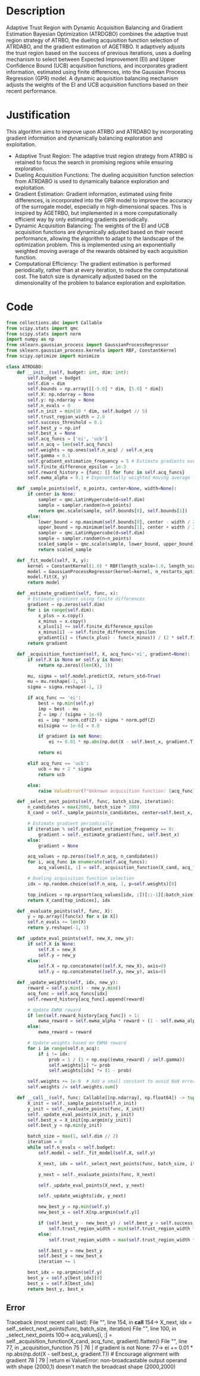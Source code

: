 # Description
Adaptive Trust Region with Dynamic Acquisition Balancing and Gradient Estimation Bayesian Optimization (ATRDGBO) combines the adaptive trust region strategy of ATRBO, the dueling acquisition function selection of ATRDABO, and the gradient estimation of AGETRBO. It adaptively adjusts the trust region based on the success of previous iterations, uses a dueling mechanism to select between Expected Improvement (EI) and Upper Confidence Bound (UCB) acquisition functions, and incorporates gradient information, estimated using finite differences, into the Gaussian Process Regression (GPR) model. A dynamic acquisition balancing mechanism adjusts the weights of the EI and UCB acquisition functions based on their recent performance.

# Justification
This algorithm aims to improve upon ATRBO and ATRDABO by incorporating gradient information and dynamically balancing exploration and exploitation.
- Adaptive Trust Region: The adaptive trust region strategy from ATRBO is retained to focus the search in promising regions while ensuring exploration.
- Dueling Acquisition Functions: The dueling acquisition function selection from ATRDABO is used to dynamically balance exploration and exploitation.
- Gradient Estimation: Gradient information, estimated using finite differences, is incorporated into the GPR model to improve the accuracy of the surrogate model, especially in high-dimensional spaces. This is inspired by AGETRBO, but implemented in a more computationally efficient way by only estimating gradients periodically.
- Dynamic Acquisition Balancing: The weights of the EI and UCB acquisition functions are dynamically adjusted based on their recent performance, allowing the algorithm to adapt to the landscape of the optimization problem. This is implemented using an exponentially weighted moving average of the rewards obtained by each acquisition function.
- Computational Efficiency: The gradient estimation is performed periodically, rather than at every iteration, to reduce the computational cost. The batch size is dynamically adjusted based on the dimensionality of the problem to balance exploration and exploitation.

# Code
```python
from collections.abc import Callable
from scipy.stats import qmc
from scipy.stats import norm
import numpy as np
from sklearn.gaussian_process import GaussianProcessRegressor
from sklearn.gaussian_process.kernels import RBF, ConstantKernel
from scipy.optimize import minimize

class ATRDGBO:
    def __init__(self, budget: int, dim: int):
        self.budget = budget
        self.dim = dim
        self.bounds = np.array([[-5.0] * dim, [5.0] * dim])
        self.X: np.ndarray = None
        self.y: np.ndarray = None
        self.n_evals = 0
        self.n_init = min(10 * dim, self.budget // 5)
        self.trust_region_width = 2.0
        self.success_threshold = 0.1
        self.best_y = np.inf
        self.best_x = None
        self.acq_funcs = ['ei', 'ucb']
        self.n_acq = len(self.acq_funcs)
        self.weights = np.ones(self.n_acq) / self.n_acq
        self.gamma = 0.1
        self.gradient_estimation_frequency = 5 # Estimate gradients every 5 iterations
        self.finite_difference_epsilon = 1e-3
        self.reward_history = {func: [] for func in self.acq_funcs}
        self.ewma_alpha = 0.1 # Exponentially weighted moving average factor

    def _sample_points(self, n_points, center=None, width=None):
        if center is None:
            sampler = qmc.LatinHypercube(d=self.dim)
            sample = sampler.random(n=n_points)
            return qmc.scale(sample, self.bounds[0], self.bounds[1])
        else:
            lower_bound = np.maximum(self.bounds[0], center - width / 2)
            upper_bound = np.minimum(self.bounds[1], center + width / 2)
            sampler = qmc.LatinHypercube(d=self.dim)
            sample = sampler.random(n=n_points)
            scaled_sample = qmc.scale(sample, lower_bound, upper_bound)
            return scaled_sample

    def _fit_model(self, X, y):
        kernel = ConstantKernel(1.0) * RBF(length_scale=1.0, length_scale_bounds=(1e-2, 1e2))
        model = GaussianProcessRegressor(kernel=kernel, n_restarts_optimizer=5)
        model.fit(X, y)
        return model

    def _estimate_gradient(self, func, x):
        # Estimate gradient using finite differences
        gradient = np.zeros(self.dim)
        for i in range(self.dim):
            x_plus = x.copy()
            x_minus = x.copy()
            x_plus[i] += self.finite_difference_epsilon
            x_minus[i] -= self.finite_difference_epsilon
            gradient[i] = (func(x_plus) - func(x_minus)) / (2 * self.finite_difference_epsilon)
        return gradient

    def _acquisition_function(self, X, acq_func='ei', gradient=None):
        if self.X is None or self.y is None:
            return np.zeros((len(X), 1))

        mu, sigma = self.model.predict(X, return_std=True)
        mu = mu.reshape(-1, 1)
        sigma = sigma.reshape(-1, 1)

        if acq_func == 'ei':
            best = np.min(self.y)
            imp = best - mu
            Z = imp / (sigma + 1e-9)
            ei = imp * norm.cdf(Z) + sigma * norm.pdf(Z)
            ei[sigma <= 1e-6] = 0.0

            if gradient is not None:
                ei += 0.01 * np.abs(np.dot(X - self.best_x, gradient.T)) # Encourage alignment with gradient

            return ei

        elif acq_func == 'ucb':
            ucb = mu + 2 * sigma
            return ucb

        else:
            raise ValueError(f"Unknown acquisition function: {acq_func}")

    def _select_next_points(self, func, batch_size, iteration):
        n_candidates = max(2000, batch_size * 200)
        X_cand = self._sample_points(n_candidates, center=self.best_x, width=self.trust_region_width)

        # Estimate gradient periodically
        if iteration % self.gradient_estimation_frequency == 0:
            gradient = self._estimate_gradient(func, self.best_x)
        else:
            gradient = None

        acq_values = np.zeros((self.n_acq, n_candidates))
        for i, acq_func in enumerate(self.acq_funcs):
            acq_values[i, :] = self._acquisition_function(X_cand, acq_func, gradient).flatten()

        # Dueling acquisition function selection
        idx = np.random.choice(self.n_acq, 1, p=self.weights)[0]

        top_indices = np.argsort(acq_values[idx, :])[::-1][:batch_size]
        return X_cand[top_indices], idx

    def _evaluate_points(self, func, X):
        y = np.array([func(x) for x in X])
        self.n_evals += len(X)
        return y.reshape(-1, 1)

    def _update_eval_points(self, new_X, new_y):
        if self.X is None:
            self.X = new_X
            self.y = new_y
        else:
            self.X = np.concatenate((self.X, new_X), axis=0)
            self.y = np.concatenate((self.y, new_y), axis=0)

    def _update_weights(self, idx, new_y):
        reward = self.y.min() - new_y.min()
        acq_func = self.acq_funcs[idx]
        self.reward_history[acq_func].append(reward)

        # Update EWMA reward
        if len(self.reward_history[acq_func]) > 1:
            ewma_reward = self.ewma_alpha * reward + (1 - self.ewma_alpha) * self.reward_history[acq_func][-2]
        else:
            ewma_reward = reward

        # Update weights based on EWMA reward
        for i in range(self.n_acq):
            if i != idx:
                prob = 1 / (1 + np.exp((ewma_reward) / self.gamma))
                self.weights[i] *= prob
                self.weights[idx] *= (1 - prob)

        self.weights += 1e-9  # Add a small constant to avoid NaN errors
        self.weights /= self.weights.sum()

    def __call__(self, func: Callable[[np.ndarray], np.float64]) -> tuple[np.float64, np.array]:
        X_init = self._sample_points(self.n_init)
        y_init = self._evaluate_points(func, X_init)
        self._update_eval_points(X_init, y_init)
        self.best_x = X_init[np.argmin(y_init)]
        self.best_y = np.min(y_init)

        batch_size = max(1, self.dim // 2)
        iteration = 0
        while self.n_evals < self.budget:
            self.model = self._fit_model(self.X, self.y)

            X_next, idx = self._select_next_points(func, batch_size, iteration)

            y_next = self._evaluate_points(func, X_next)

            self._update_eval_points(X_next, y_next)

            self._update_weights(idx, y_next)

            new_best_y = np.min(self.y)
            new_best_x = self.X[np.argmin(self.y)]

            if (self.best_y - new_best_y) / self.best_y > self.success_threshold:
                self.trust_region_width = min(self.trust_region_width * 1.1, 10.0)
            else:
                self.trust_region_width = max(self.trust_region_width * 0.9, 0.1)

            self.best_y = new_best_y
            self.best_x = new_best_x
            iteration += 1

        best_idx = np.argmin(self.y)
        best_y = self.y[best_idx][0]
        best_x = self.X[best_idx]
        return best_y, best_x
```
## Error
 Traceback (most recent call last):
  File "<ATRDGBO>", line 154, in __call__
 154->             X_next, idx = self._select_next_points(func, batch_size, iteration)
  File "<ATRDGBO>", line 100, in _select_next_points
 100->             acq_values[i, :] = self._acquisition_function(X_cand, acq_func, gradient).flatten()
  File "<ATRDGBO>", line 77, in _acquisition_function
  75 | 
  76 |             if gradient is not None:
  77->                 ei += 0.01 * np.abs(np.dot(X - self.best_x, gradient.T)) # Encourage alignment with gradient
  78 | 
  79 |             return ei
ValueError: non-broadcastable output operand with shape (2000,1) doesn't match the broadcast shape (2000,2000)
